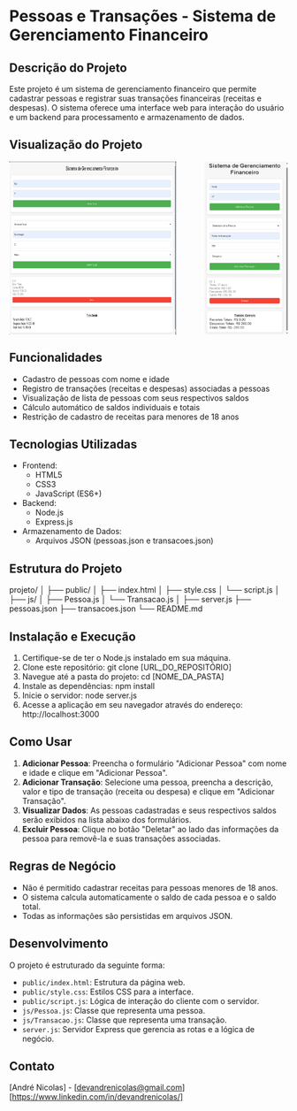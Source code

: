 # Pessoas e Transações - Sistema de Gerenciamento Financeiro

## Descrição do Projeto

Este projeto é um sistema de gerenciamento financeiro que permite cadastrar pessoas e registrar suas transações financeiras (receitas e despesas). O sistema oferece uma interface web para interação do usuário e um backend para processamento e armazenamento de dados.

## Visualização do Projeto
<div style="display: flex; justify-content: space-between;">
  <img src="./img/desktop.png" alt="Versão Desktop" width="60%">
  <img src="./img/mobile.png" alt="Versão Mobile" width="30%">
</div>

## Funcionalidades

- Cadastro de pessoas com nome e idade
- Registro de transações (receitas e despesas) associadas a pessoas
- Visualização de lista de pessoas com seus respectivos saldos
- Cálculo automático de saldos individuais e totais
- Restrição de cadastro de receitas para menores de 18 anos

## Tecnologias Utilizadas

- Frontend:
  - HTML5
  - CSS3
  - JavaScript (ES6+)
- Backend:
  - Node.js
  - Express.js
- Armazenamento de Dados:
  - Arquivos JSON (pessoas.json e transacoes.json)

## Estrutura do Projeto
projeto/
│
├── public/
│   ├── index.html
│   ├── style.css
│   └── script.js
│
├── js/
│   ├── Pessoa.js
│   └── Transacao.js
│
├── server.js
├── pessoas.json
├── transacoes.json
└── README.md


## Instalação e Execução

1. Certifique-se de ter o Node.js instalado em sua máquina.
2. Clone este repositório: git clone [URL_DO_REPOSITÓRIO]
3. Navegue até a pasta do projeto: cd [NOME_DA_PASTA]
4. Instale as dependências: npm install
5. Inicie o servidor: node server.js
6. Acesse a aplicação em seu navegador através do endereço: http://localhost:3000


## Como Usar

1. **Adicionar Pessoa**: Preencha o formulário "Adicionar Pessoa" com nome e idade e clique em "Adicionar Pessoa".
2. **Adicionar Transação**: Selecione uma pessoa, preencha a descrição, valor e tipo de transação (receita ou despesa) e clique em "Adicionar Transação".
3. **Visualizar Dados**: As pessoas cadastradas e seus respectivos saldos serão exibidos na lista abaixo dos formulários.
4. **Excluir Pessoa**: Clique no botão "Deletar" ao lado das informações da pessoa para removê-la e suas transações associadas.

## Regras de Negócio

- Não é permitido cadastrar receitas para pessoas menores de 18 anos.
- O sistema calcula automaticamente o saldo de cada pessoa e o saldo total.
- Todas as informações são persistidas em arquivos JSON.

## Desenvolvimento

O projeto é estruturado da seguinte forma:

- `public/index.html`: Estrutura da página web.
- `public/style.css`: Estilos CSS para a interface.
- `public/script.js`: Lógica de interação do cliente com o servidor.
- `js/Pessoa.js`: Classe que representa uma pessoa.
- `js/Transacao.js`: Classe que representa uma transação.
- `server.js`: Servidor Express que gerencia as rotas e a lógica de negócio.

## Contato

[André Nicolas] - [devandrenicolas@gmail.com] [https://www.linkedin.com/in/devandrenicolas/]
